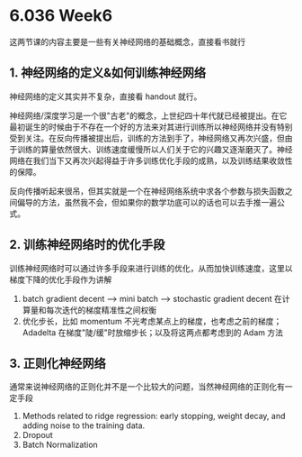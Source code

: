 # 6.036 Week6

这两节课的内容主要是一些有关神经网络的基础概念，直接看书就行

## 1. 神经网络的定义&如何训练神经网络

神经网络的定义其实并不复杂，直接看 handout 就行。

神经网络/深度学习是一个很"古老"的概念，上世纪四十年代就已经被提出。在它最初诞生的时候由于不存在一个好的方法来对其进行训练所以神经网络并没有特别受到关注。在反向传播被提出后，训练的方法到手了，神经网络又再次兴盛，但由于训练的算量依然很大、训练速度缓慢所以人们关于它的兴趣又逐渐磨灭了。神经网络在我们当下又再次兴起得益于许多训练优化手段的成熟，以及训练结果收敛性的保障。

反向传播听起来很吊，但其实就是一个在神经网络系统中求各个参数与损失函数之间偏导的方法，虽然我不会，但如果你的数学功底可以的话也可以去手推一遍公式。

## 2. 训练神经网络时的优化手段

训练神经网络时可以通过许多手段来进行训练的优化，从而加快训练速度，这里以梯度下降的优化手段作为讲解

1. batch gradient decent --> mini batch --> stochastic gradient decent 在计算量和每次迭代的梯度精准性之间权衡
2. 优化步长，比如 momentum 不光考虑某点上的梯度，也考虑之前的梯度；Adadelta 在梯度"陡/缓"时放缩步长；以及将这两点都考虑到的 Adam 方法

## 3. 正则化神经网络

通常来说神经网络的正则化并不是一个比较大的问题，当然神经网络的正则化有一定手段

1. Methods related to ridge regression: early stopping, weight decay, and adding noise to the training data.
2. Dropout
3. Batch Normalization
